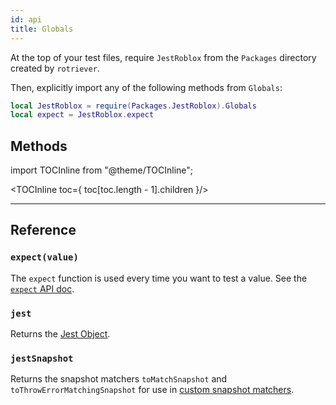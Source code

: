 ```yaml
---
id: api
title: Globals
---
```


At the top of your test files, require `JestRoblox` from the `Packages` directory created by `rotriever`.

Then, explicitly import any of the following methods from `Globals`:

```lua
local JestRoblox = require(Packages.JestRoblox).Globals
local expect = JestRoblox.expect
```

## Methods

import TOCInline from "@theme/TOCInline";

<TOCInline toc={
	toc[toc.length - 1].children
}/>

---

## Reference

### `expect(value)`
The `expect` function is used every time you want to test a value. See the [`expect` API doc](expect).

### `jest`
Returns the [Jest Object](jest-object).

### `jestSnapshot`
Returns the snapshot matchers `toMatchSnapshot` and `toThrowErrorMatchingSnapshot` for use in [custom snapshot matchers](expect#custom-snapshot-matchers).